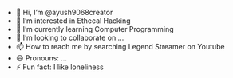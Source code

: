 - 👋 Hi, I’m @ayush9068creator
- 👀 I’m interested in Ethecal Hacking 
- 🌱 I’m currently learning Computer Programming
- 💞️ I’m looking to collaborate on ...
- 📫 How to reach me by searching Legend Streamer on Youtube
- 😄 Pronouns: ...
- ⚡ Fun fact: I like loneliness

<!ayush9068creator
ayush9068creator/ayush9068creator is a ✨ special ✨ repository because its `README.md` (this file) appears on your GitHub profile.
You can click the Preview link to take a look at your changes.
--->
